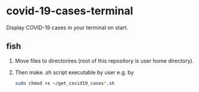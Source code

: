 # covid-19-cases-terminal

Display COVID-19 cases in your terminal on start.

## fish  

1. Move files to directorires (root of this repository is user home directory).

2. Then make .sh script executable by user e.g. by
    ```sh
    sudo chmod +x ~/get_covid19_cases*.sh
    ```
